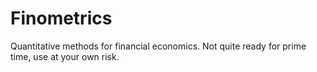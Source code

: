 # Finometrics
Quantitative methods for financial economics. Not quite ready for prime time, use at your own risk.

